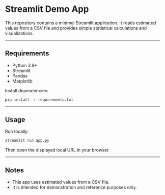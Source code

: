 # Streamlit Demo App

This repository contains a minimal Streamlit application.
It reads estimated values from a CSV file and provides simple statistical calculations and visualizations.

---

## Requirements
- Python 3.9+
- Streamlit
- Pandas
- Matplotlib

Install dependencies:

```bash
pip install -r requirements.txt
```

---

## Usage

Run locally:

```bash
streamlit run app.py
```

Then open the displayed local URL in your browser.

---

## Notes

- This app uses estimated values from a CSV file.
- It is intended for demonstration and reference purposes only.
